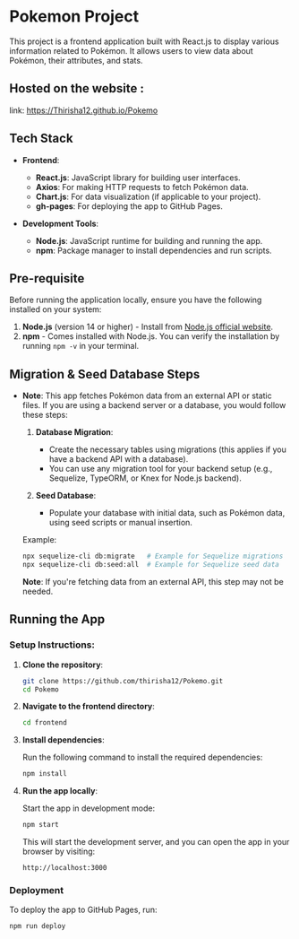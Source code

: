 # Pokemon Project

This project is a frontend application built with React.js to display various information related to Pokémon. It allows users to view data about Pokémon, their attributes, and stats.

## Hosted on the website :
  link: https://Thirisha12.github.io/Pokemo

## Tech Stack

- **Frontend**:
  - **React.js**: JavaScript library for building user interfaces.
  - **Axios**: For making HTTP requests to fetch Pokémon data.
  - **Chart.js**: For data visualization (if applicable to your project).
  - **gh-pages**: For deploying the app to GitHub Pages.

- **Development Tools**:
  - **Node.js**: JavaScript runtime for building and running the app.
  - **npm**: Package manager to install dependencies and run scripts.

## Pre-requisite

Before running the application locally, ensure you have the following installed on your system:

1. **Node.js** (version 14 or higher) - Install from [Node.js official website](https://nodejs.org/).
2. **npm** - Comes installed with Node.js. You can verify the installation by running `npm -v` in your terminal.

## Migration & Seed Database Steps

- **Note**: This app fetches Pokémon data from an external API or static files. If you are using a backend server or a database, you would follow these steps:

  1. **Database Migration**:
     - Create the necessary tables using migrations (this applies if you have a backend API with a database).
     - You can use any migration tool for your backend setup (e.g., Sequelize, TypeORM, or Knex for Node.js backend).
  
  2. **Seed Database**:
     - Populate your database with initial data, such as Pokémon data, using seed scripts or manual insertion.

    Example:
    ```bash
    npx sequelize-cli db:migrate   # Example for Sequelize migrations
    npx sequelize-cli db:seed:all  # Example for Sequelize seed data
    ```

    **Note**: If you're fetching data from an external API, this step may not be needed.

## Running the App

### Setup Instructions:

1. **Clone the repository**:

    ```bash
    git clone https://github.com/thirisha12/Pokemo.git
    cd Pokemo
    ```

2. **Navigate to the frontend directory**:

    ```bash
    cd frontend
    ```

3. **Install dependencies**:

    Run the following command to install the required dependencies:

    ```bash
    npm install
    ```

4. **Run the app locally**:

    Start the app in development mode:

    ```bash
    npm start
    ```

    This will start the development server, and you can open the app in your browser by visiting:

    ```
    http://localhost:3000
    ```

### Deployment

To deploy the app to GitHub Pages, run:

```bash
npm run deploy
